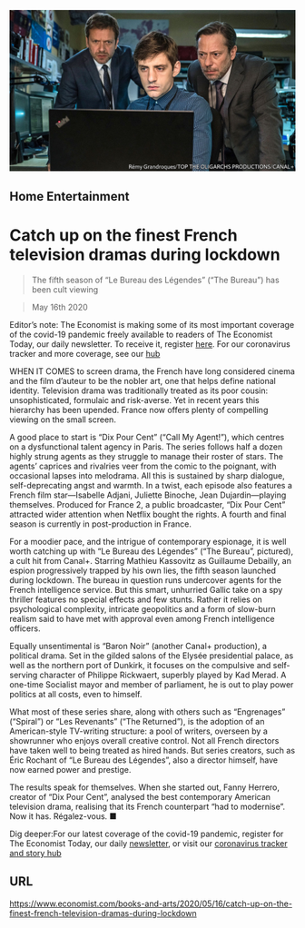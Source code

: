 ![](./images/20200516_BKP006_0.jpg)

## Home Entertainment

# Catch up on the finest French television dramas during lockdown

> The fifth season of “Le Bureau des Légendes” (“The Bureau”) has been cult viewing

> May 16th 2020

Editor’s note: The Economist is making some of its most important coverage of the covid-19 pandemic freely available to readers of The Economist Today, our daily newsletter. To receive it, register [here](https://www.economist.com//newslettersignup). For our coronavirus tracker and more coverage, see our [hub](https://www.economist.com//coronavirus)

WHEN IT COMES to screen drama, the French have long considered cinema and the film d’auteur to be the nobler art, one that helps define national identity. Television drama was traditionally treated as its poor cousin: unsophisticated, formulaic and risk-averse. Yet in recent years this hierarchy has been upended. France now offers plenty of compelling viewing on the small screen.

A good place to start is “Dix Pour Cent” (“Call My Agent!”), which centres on a dysfunctional talent agency in Paris. The series follows half a dozen highly strung agents as they struggle to manage their roster of stars. The agents’ caprices and rivalries veer from the comic to the poignant, with occasional lapses into melodrama. All this is sustained by sharp dialogue, self-deprecating angst and warmth. In a twist, each episode also features a French film star—Isabelle Adjani, Juliette Binoche, Jean Dujardin—playing themselves. Produced for France 2, a public broadcaster, “Dix Pour Cent” attracted wider attention when Netflix bought the rights. A fourth and final season is currently in post-production in France.

For a moodier pace, and the intrigue of contemporary espionage, it is well worth catching up with “Le Bureau des Légendes” (“The Bureau”, pictured), a cult hit from Canal+. Starring Mathieu Kassovitz as Guillaume Debailly, an espion progressively trapped by his own lies, the fifth season launched during lockdown. The bureau in question runs undercover agents for the French intelligence service. But this smart, unhurried Gallic take on a spy thriller features no special effects and few stunts. Rather it relies on psychological complexity, intricate geopolitics and a form of slow-burn realism said to have met with approval even among French intelligence officers.

Equally unsentimental is “Baron Noir” (another Canal+ production), a political drama. Set in the gilded salons of the Elysée presidential palace, as well as the northern port of Dunkirk, it focuses on the compulsive and self-serving character of Philippe Rickwaert, superbly played by Kad Merad. A one-time Socialist mayor and member of parliament, he is out to play power politics at all costs, even to himself.

What most of these series share, along with others such as “Engrenages” (“Spiral”) or “Les Revenants” (“The Returned”), is the adoption of an American-style TV-writing structure: a pool of writers, overseen by a showrunner who enjoys overall creative control. Not all French directors have taken well to being treated as hired hands. But series creators, such as Éric Rochant of “Le Bureau des Légendes”, also a director himself, have now earned power and prestige.

The results speak for themselves. When she started out, Fanny Herrero, creator of “Dix Pour Cent”, analysed the best contemporary American television drama, realising that its French counterpart “had to modernise”. Now it has. Régalez-vous. ■

Dig deeper:For our latest coverage of the covid-19 pandemic, register for The Economist Today, our daily [newsletter](https://www.economist.com//newslettersignup), or visit our [coronavirus tracker and story hub](https://www.economist.com//coronavirus)

## URL

https://www.economist.com/books-and-arts/2020/05/16/catch-up-on-the-finest-french-television-dramas-during-lockdown
